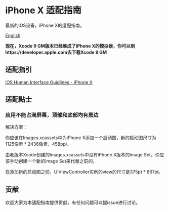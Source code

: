 # iPhone X 适配指南
最新的iOS设备，iPhone X的适配指南。

[English](https://github.com/talisk/iPhoneXAdaptationTips/README.md)

**现在，Xcode 9 GM版本已经集成了iPhone X的模拟器，你可以到https://developer.apple.com去下载Xcode 9 GM**

## 适配指引

[iOS Human Interface Guidlines - iPhone X](https://developer.apple.com/ios/human-interface-guidelines/overview/iphone-x/)

## 适配贴士

### 应用不能占满屏幕，顶部和底部均有黑边 

解决方案：

你应该在Images.xcassets中为iPhone X添加一个启动图，新的启动图尺寸为1125像素 * 2436像素，458ppi。

由老版本Xcode创建的Images.xcassets中没有iPhone X版本的Image Set，你应该手动创建一个新的Image Set来代替之前的。

在添加新的启动图之前，UIViewController实例的view的尺寸是375pt * 667pt。

## 贡献

欢迎大家为本适配指南提供贡献，有任何问题可以提issue进行讨论。
